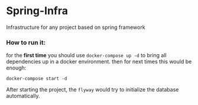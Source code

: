 # Spring-Infra
Infrastructure for any project based on spring framework

### How to run it:

for the **first time** you should use `docker-compose up -d` to bring all dependencies up in a docker environment. then for 
next times this would be enough:

`docker-compose start -d`

After starting the project, the `flyway` would try to initialize the database automatically.  
